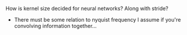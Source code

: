 
How is kernel size decided for neural networks? Along with stride?
- There must be some relation to nyquist frequency I assume if you're convolving information together...

